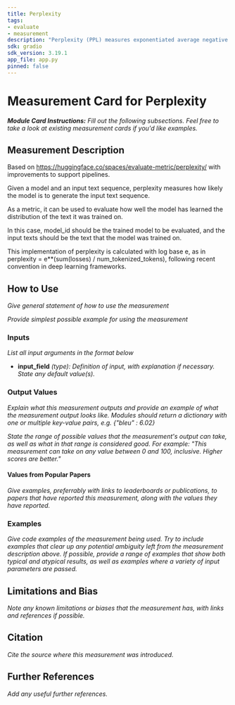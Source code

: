 ```yaml
---
title: Perplexity
tags:
- evaluate
- measurement
description: "Perplexity (PPL) measures exponentiated average negative log-likelihood of a sequence, which is a common measurement for evaluating language models."
sdk: gradio
sdk_version: 3.19.1
app_file: app.py
pinned: false
---
```


# Measurement Card for Perplexity

***Module Card Instructions:*** *Fill out the following subsections. Feel free to take a look at existing measurement cards if you'd like examples.*

## Measurement Description

Based on https://huggingface.co/spaces/evaluate-metric/perplexity/ with improvements to support pipelines. 

Given a model and an input text sequence, perplexity measures how likely the model is to generate the input text sequence.

As a metric, it can be used to evaluate how well the model has learned the distribution of the text it was trained on.

In this case, model_id should be the trained model to be evaluated, and the input texts should be the text that the model was trained on.

This implementation of perplexity is calculated with log base e, as in perplexity = e**(sum(losses) / num_tokenized_tokens), following recent convention in deep learning frameworks.

## How to Use
*Give general statement of how to use the measurement*

*Provide simplest possible example for using the measurement*

### Inputs
*List all input arguments in the format below*
- **input_field** *(type): Definition of input, with explanation if necessary. State any default value(s).*

### Output Values

*Explain what this measurement outputs and provide an example of what the measurement output looks like. Modules should return a dictionary with one or multiple key-value pairs, e.g. {"bleu" : 6.02}*

*State the range of possible values that the measurement's output can take, as well as what in that range is considered good. For example: "This measurement can take on any value between 0 and 100, inclusive. Higher scores are better."*

#### Values from Popular Papers
*Give examples, preferrably with links to leaderboards or publications, to papers that have reported this measurement, along with the values they have reported.*

### Examples
*Give code examples of the measurement being used. Try to include examples that clear up any potential ambiguity left from the measurement description above. If possible, provide a range of examples that show both typical and atypical results, as well as examples where a variety of input parameters are passed.*

## Limitations and Bias
*Note any known limitations or biases that the measurement has, with links and references if possible.*

## Citation
*Cite the source where this measurement was introduced.*

## Further References
*Add any useful further references.*

